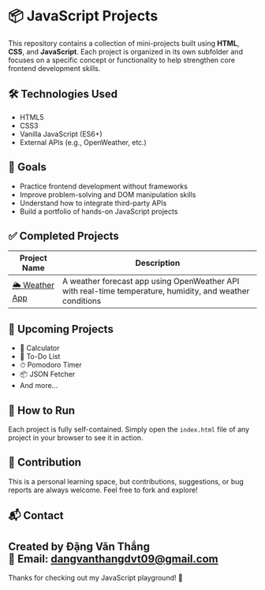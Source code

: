 # 📦 JavaScript Projects

This repository contains a collection of mini-projects built using **HTML**, **CSS**, and **JavaScript**. Each project is organized in its own subfolder and focuses on a specific concept or functionality to help strengthen core frontend development skills.

## 🛠 Technologies Used

- HTML5
- CSS3
- Vanilla JavaScript (ES6+)
- External APIs (e.g., OpenWeather, etc.)

## 🎯 Goals

- Practice frontend development without frameworks
- Improve problem-solving and DOM manipulation skills
- Understand how to integrate third-party APIs
- Build a portfolio of hands-on JavaScript projects

## ✅ Completed Projects

| Project Name | Description |
|--------------|-------------|
| [🌦️ Weather App](./WeatherApp) | A weather forecast app using OpenWeather API with real-time temperature, humidity, and weather conditions |

## 🚧 Upcoming Projects

- 🧮 Calculator
- 📝 To-Do List
- ⏱ Pomodoro Timer
- 📦 JSON Fetcher
- And more...

## 📌 How to Run

Each project is fully self-contained. Simply open the `index.html` file of any project in your browser to see it in action.

## 🤝 Contribution

This is a personal learning space, but contributions, suggestions, or bug reports are always welcome. Feel free to fork and explore!

## 📬 Contact

Created by **Đặng Văn Thắng**  
📧 Email: dangvanthangdvt09@gmail.com  
---

Thanks for checking out my JavaScript playground! 🎉
